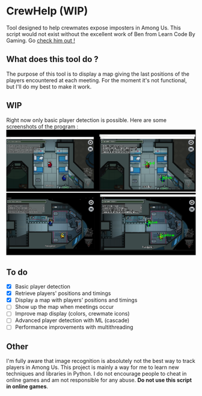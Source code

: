# CrewHelp (WIP)
Tool designed to help crewmates expose imposters in Among Us.
This script would not exist without the excellent work of Ben from Learn Code By Gaming. Go [check him out !](https://www.youtube.com/c/LearnCodeByGaming)

## What does this tool do ?
The purpose of this tool is to display a map giving the last positions of the players encountered at each meeting. For the moment it's not functional, but I'll do my best to make it work.

## WIP
Right now only basic player detection is possible. Here are some screenshots of the program :
![demo_medbay.png](https://github.com/dorian-bucaille/CrewHelp/blob/main/illustration/demo_medbay.png?raw=true)
![demo_nav.png](https://github.com/dorian-bucaille/CrewHelp/blob/main/illustration/demo_nav.png?raw=true)

## To do
- [x] Basic player detection
- [x] Retrieve players' positions and timings
- [x] Display a map with players' positions and timings
- [ ] Show up the map when meetings occur
- [ ] Improve map display (colors, crewmate icons)
- [ ] Advanced player detection with ML (cascade)
- [ ] Performance improvements with multithreading

## Other
I'm fully aware that image recognition is absolutely not the best way to track players in Among Us. This project is mainly a way for me to learn new techniques and libraries in Python.
I do not encourage people to cheat in online games and am not responsible for any abuse. __Do not use this script in online games__.
